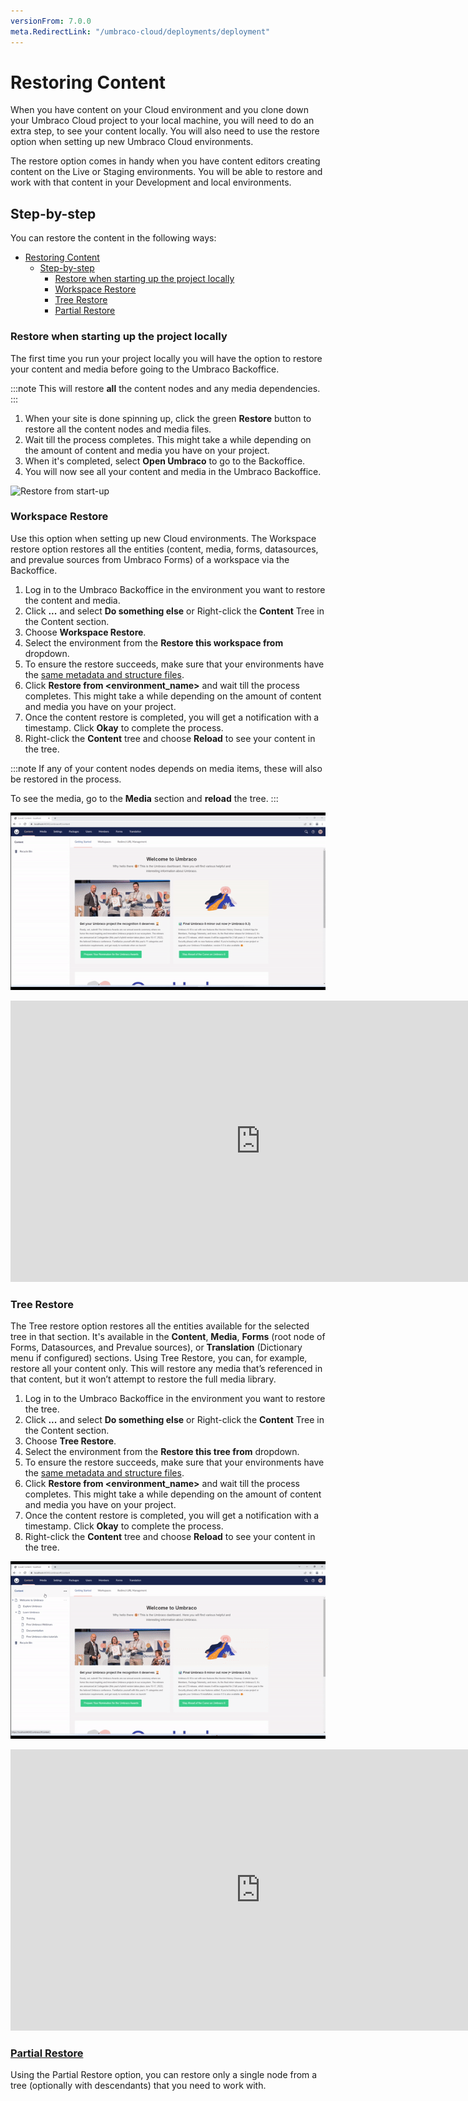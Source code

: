 ```yaml
---
versionFrom: 7.0.0
meta.RedirectLink: "/umbraco-cloud/deployments/deployment"
---
```


# Restoring Content

When you have content on your Cloud environment and you clone down your Umbraco Cloud project to your local machine, you will need to do an extra step, to see your content locally. You will also need to use the restore option when setting up new Umbraco Cloud environments.

The restore option comes in handy when you have content editors creating content on the Live or Staging environments. You will be able to restore and work with that content in your Development and local environments.

## Step-by-step

You can restore the content in the following ways:

- [Restoring Content](#restoring-content)
  - [Step-by-step](#step-by-step)
    - [Restore when starting up the project locally](#restore-when-starting-up-the-project-locally)
    - [Workspace Restore](#workspace-restore)
    - [Tree Restore](#tree-restore)
    - [Partial Restore](#partial-restore)

### Restore when starting up the project locally

The first time you run your project locally you will have the option to restore your content and media before going to the Umbraco Backoffice.

:::note
This will restore **all** the content nodes and any media dependencies.
:::

1. When your site is done spinning up, click the green **Restore** button to restore all the content nodes and media files.
2. Wait till the process completes. This might take a while depending on the amount of content and media you have on your project.
3. When it's completed, select **Open Umbraco** to go to the Backoffice.
4. You will now see all your content and media in the Umbraco Backoffice.

![Restore from start-up](images/Normal-Restore.gif)

### Workspace Restore

Use this option when setting up new Cloud environments. The Workspace restore option restores all the entities (content, media, forms, datasources, and prevalue sources from Umbraco Forms) of a workspace via the Backoffice.

1. Log in to the Umbraco Backoffice in the environment you want to restore the content and media.
2. Click **...** and select **Do something else** or Right-click the **Content** Tree in the Content section.
3. Choose **Workspace Restore**.
4. Select the environment from the **Restore this workspace from** dropdown.
5. To ensure the restore succeeds, make sure that your environments have the [same metadata and structure files](../Cloud-to-Cloud).
6. Click **Restore from <environment_name>** and wait till the process completes. This might take a while depending on the amount of content and media you have on your project.
7. Once the content restore is completed, you will get a notification with a timestamp. Click **Okay** to complete the process.
8. Right-click the **Content** tree and choose **Reload** to see your content in the tree.

:::note
If any of your content nodes depends on media items, these will also be restored in the process.

To see the media, go to the **Media** section and **reload** the tree.
:::

![Workspace Restore](images/Workspace_Restore.gif)

<iframe width="800" height="450" title="Restoring Content: Workspace Restore" src="https://www.youtube.com/embed/0jIhKZOSeLc?rel=0" frameborder="0" allow="autoplay; encrypted-media" allowfullscreen></iframe>

### Tree Restore

The Tree restore option restores all the entities available for the selected tree in that section. It's available in the **Content**, **Media**, **Forms** (root node of Forms, Datasources, and Prevalue sources), or **Translation** (Dictionary menu if configured) sections. Using Tree Restore, you can, for example, restore all your content only. This will restore any media that’s referenced in that content, but it won’t attempt to restore the full media library.

1. Log in to the Umbraco Backoffice in the environment you want to restore the tree.
2. Click **...** and select **Do something else** or Right-click the **Content** Tree in the Content section.
3. Choose **Tree Restore**.
4. Select the environment from the **Restore this tree from** dropdown.
5. To ensure the restore succeeds, make sure that your environments have the [same metadata and structure files](../Cloud-to-Cloud).
6. Click **Restore from <environment_name>** and wait till the process completes. This might take a while depending on the amount of content and media you have on your project.
7. Once the content restore is completed, you will get a notification with a timestamp. Click **Okay** to complete the process.
8. Right-click the **Content** tree and choose **Reload** to see your content in the tree.

![Tree Restore](images/Tree-Restore.gif)

<iframe width="800" height="450" title="Restoring Content: Tree Restore" src="https://www.youtube.com/embed/X7m3FzhRHp0?rel=0" frameborder="0" allow="autoplay; encrypted-media" allowfullscreen></iframe>

### [Partial Restore](Partial-Restore)

Using the Partial Restore option, you can restore only a single node from a tree (optionally with descendants) that you need to work with.
